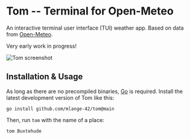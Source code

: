 # Tom -- Terminal for Open-Meteo

An interactive terminal user interface (TUI) weather app.
Based on data from [Open-Meteo](https://open-meteo.com/).

Very early work in progress!

![Tom screenshot](https://github.com/mlange-42/tom/assets/44003176/077f681f-7b73-4913-8a20-c9bfd7d3e786)

## Installation & Usage

As long as there are no precompiled binaries, [Go](https://go.dev) is required.
Install the latest development version of Tom like this:

```shell
go install github.com/mlange-42/tom@main
```

Then, run `tom` with the name of a place:

```
tom Buxtehude
```
